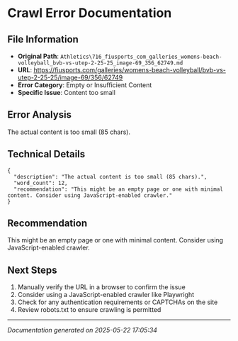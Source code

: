 # Crawl Error Documentation

## File Information
- **Original Path**: `Athletics\716_fiusports_com_galleries_womens-beach-volleyball_bvb-vs-utep-2-25-25_image-69_356_62749.md`
- **URL**: https://fiusports.com/galleries/womens-beach-volleyball/bvb-vs-utep-2-25-25/image-69/356/62749
- **Error Category**: Empty or Insufficient Content
- **Specific Issue**: Content too small

## Error Analysis
The actual content is too small (85 chars).

## Technical Details
```
{
  "description": "The actual content is too small (85 chars).",
  "word_count": 12,
  "recommendation": "This might be an empty page or one with minimal content. Consider using JavaScript-enabled crawler."
}
```

## Recommendation
This might be an empty page or one with minimal content. Consider using JavaScript-enabled crawler.

## Next Steps
1. Manually verify the URL in a browser to confirm the issue
2. Consider using a JavaScript-enabled crawler like Playwright
3. Check for any authentication requirements or CAPTCHAs on the site
4. Review robots.txt to ensure crawling is permitted

---
*Documentation generated on 2025-05-22 17:05:34*
